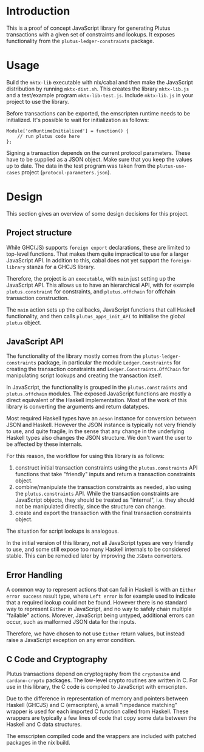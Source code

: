 # Introduction

This is a proof of concept JavaScript library for generating Plutus transactions with a given set of constraints and lookups. It exposes functionality from the `plutus-ledger-constraints` package.

# Usage

Build the `mktx-lib` executable with nix/cabal and then make the JavaScript distribution by running `mktx-dist.sh`. This creates the library `mktx-lib.js` and a test/example program `mktx-lib-test.js`. Include `mktx-lib.js` in your project to use the library.

Before transactions can be exported, the emscripten runtime needs to be initialized. It's possible to wait for initialization as follows:

```
Module['onRuntimeInitialized'] = function() {
    // run plutus code here
};
```

Signing a transaction depends on the current protocol parameters. These have to be supplied as a JSON object. Make sure that you keep the values up to date. The data in the test program was taken from the `plutus-use-cases` project (`protocol-parameters.json`).

# Design

This section gives an overview of some design decisions for this project.

## Project structure

While GHC(JS) supports `foreign export` declarations, these are limited to top-level functions. That makes them quite impractical to use for a larger JavaScript API. In addition to this, cabal does not yet support the `foreign-library` stanza for a GHCJS library.

Therefore, the project is an `executable`, with `main` just setting up the JavaScript API. This allows us to have an hierarchical API, with for example `plutus.constraint` for constraints, and `plutus.offchain` for offchain transaction construction.

The `main` action sets up the callbacks, JavaScript functions that call Haskell functionality, and then calls `plutus_apps_init_API` to initialise the global `plutus` object.

## JavaScript API

The functionality of the library mostly comes from the `plutus-ledger-constraints` package, in particular the module `Ledger.Constraints` for creating the transaction constraints and `Ledger.Constraints.OffChain` for manipulating script lookups and creating the transaction itself.

In JavaScript, the functionality is grouped in the `plutus.constraints` and `plutus.offchain` modules. The exposed JavaScript functions are mostly a direct equivalent of the Haskell implementation. Most of the work of this library is converting the arguments and return datatypes.

Most required Haskell types have an `aeson` instance for conversion between JSON and Haskell. However the JSON instance is typically not very friendly to use, and quite fragile, in the sense that any change in the underlying Haskell types also changes the JSON structure. We don't want the user to be affected by these internals.

For this reason, the workflow for using this library is as follows:

  1. construct initial transaction constraints using the `plutus.constraints` API functions that take "friendly" inputs and return a transaction constraints object.
  2. combine/manipulate the transaction constraints as needed, also using the `plutus.constraints` API. While the transaction constraints are JavaScript objects, they should be treated as "internal", i.e. they should not be manipulated directly, since the structure can change.
  3. create and export the transaction with the final transaction constraints object.

The situation for script lookups is analogous.

In the initial version of this library, not all JavaScript types are very friendly to use, and some still expose too many Haskell internals to be considered stable. This can be remedied later by improving the `JSData` converters.

## Error Handling

A common way to represent actions that can fail in Haskell is with an `Either error success` result type, where `Left error` is for example used to indicate that a required lookup could not be found. However there is no standard way to represent `Either` in JavaScript, and no way to safely chain multiple "failable" actions. Morever, JavaScript being untyped, additional errors can occur, such as malformed JSON data for the inputs.

Therefore, we have chosen to not use `Either` return values, but instead raise a JavaScript exception on any error condition.

## C Code and Cryptography

Plutus transactions depend on cryptography from the `cryptonite` and `cardano-crypto` packages. The low-level crypto routines are written in C. For use in this library, the C code is compiled to JavaScript with emscripten.

Due to the difference in representation of memory and pointers between Haskell (GHCJS) and C (emscripten), a small "impedance matching" wrapper is used for each imported C function called from Haskell. These wrappers are typically a few lines of code that copy some data between the Haskell and C data structures.

The emscripten compiled code and the wrappers are included with patched packages in the nix build.

